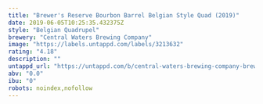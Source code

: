 ```yaml
---
title: "Brewer's Reserve Bourbon Barrel Belgian Style Quad (2019)"
date: 2019-06-05T10:25:35.432375Z
style: "Belgian Quadrupel"
brewery: "Central Waters Brewing Company"
image: "https://labels.untappd.com/labels/3213632"
rating: "4.18"
description: ""
untappd_url: "https://untappd.com/b/central-waters-brewing-company-brewer-s-reserve-bourbon-barrel-belgian-style-quad-2019/3213632"
abv: "0.0"
ibu: "0"
robots: noindex,nofollow
---
```

